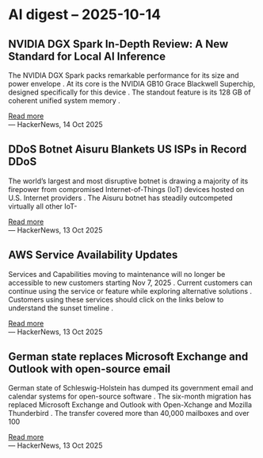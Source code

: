 # AI digest – 2025-10-14

## NVIDIA DGX Spark In-Depth Review: A New Standard for Local AI Inference

The NVIDIA DGX Spark packs remarkable performance for its size and power envelope . At its core is the NVIDIA GB10 Grace Blackwell Superchip, designed specifically for this device . The standout feature is its 128 GB of coherent unified system memory .

[Read more](https://lmsys.org/blog/2025-10-13-nvidia-dgx-spark/)  
— HackerNews, 14 Oct 2025

## DDoS Botnet Aisuru Blankets US ISPs in Record DDoS

The world’s largest and most disruptive botnet is drawing a majority of its firepower from compromised Internet-of-Things (IoT) devices hosted on U.S. Internet providers . The Aisuru botnet has steadily outcompeted virtually all other IoT-

[Read more](https://krebsonsecurity.com/2025/10/ddos-botnet-aisuru-blankets-us-isps-in-record-ddos/)  
— HackerNews, 13 Oct 2025

## AWS Service Availability Updates

Services and Capabilities moving to maintenance will no longer be accessible to new customers starting Nov 7, 2025 . Current customers can continue using the service or feature while exploring alternative solutions . Customers using these services should click on the links below to understand the sunset timeline .

[Read more](https://aws.amazon.com/about-aws/whats-new/2025/10/aws-service-availability/)  
— HackerNews, 13 Oct 2025

## German state replaces Microsoft Exchange and Outlook with open-source email

German state of Schleswig-Holstein has dumped its government email and calendar systems for open-source software . The six-month migration has replaced Microsoft Exchange and Outlook with Open-Xchange and Mozilla Thunderbird . The transfer covered more than 40,000 mailboxes and over 100

[Read more](https://www.zdnet.com/article/german-state-replaces-microsoft-exchange-and-outlook-with-open-source-email/)  
— HackerNews, 13 Oct 2025
